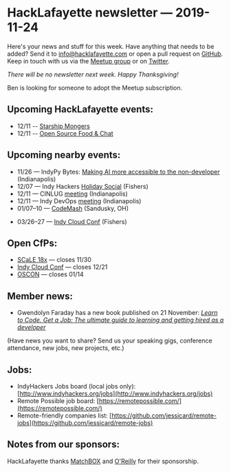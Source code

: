 # HackLafayette newsletter — 2019-11-24

Here's your news and stuff for this week. Have anything that needs to be added? Send it to info@hacklafayette.com or open a pull request on [GitHub](https://github.com/hacklafayette/newsletter). Keep in touch with us via the [Meetup group](https://www.meetup.com/hacklafayette/) or on [Twitter](https://twitter.com/hacklafayette).

*There will be no newsletter next week. Happy Thanksgiving!*

Ben is looking for someone to adopt the Meetup subscription.


## Upcoming HackLafayette events:
* 12/11 -- [Starship Mongers](https://www.meetup.com/hacklafayette/events/vkwlfpyzqbpb/)
* 12/11 -- [Open Source Food & Chat](https://www.meetup.com/hacklafayette/events/fwnpjryzqbpb/)

## Upcoming nearby events:
- 11/26 — IndyPy Bytes: [Making AI more accessible to the non-developer](https://www.meetup.com/indypy/events/lbdfpqyzpbjc/) (Indianapolis)
- 12/07 — Indy Hackers [Holiday Social](https://www.eventbrite.com/e/indy-hackers-holiday-social-2019-the-9th-tickets-71679827293) (Fishers)
- 12/11 — CINLUG [meeting](https://www.meetup.com/CINLUG/events/ljmmdryzqbpb/) (Indianapolis)
- 12/11 — Indy DevOps [meeting](https://www.meetup.com/IndyDevOps/events/bctljryzqbhc/) (Indianapolis)
- 01/07–10 — [CodeMash](https://www.codemash.org/) (Sandusky, OH)
* 03/26–27 — [Indy Cloud Conf](https://2020.indycloudconf.com/) (Fishers)

## Open CfPs:
* [SCaLE 18x](https://www.socallinuxexpo.org/scale/18x/cfp) — closes 11/30
* [Indy Cloud Conf](https://www.papercall.io/indycloudconf2020) — closes 12/21
* [OSCON](https://conferences.oreilly.com/oscon/oscon-or/public/cfp/781) — closes 01/14

## Member news:

* Gwendolyn Faraday has a new book published on 21 November: *[Learn to Code. Get a Job: The ultimate guide to learning and getting hired as a developer](https://www.amazon.com/dp/B0818QCYXB)*

(Have news you want to share? Send us your speaking gigs, conference attendance, new jobs, new projects, etc.)

## Jobs:

- IndyHackers Jobs board (local jobs only): [http://www.indyhackers.org/jobs](http://www.indyhackers.org/jobs)
- Remote Possible job board: [https://remotepossible.com/](https://remotepossible.com/)
- Remote-friendly companies list: [https://github.com/jessicard/remote-jobs](https://github.com/jessicard/remote-jobs)

## Notes from our sponsors:

HackLafayette thanks [MatchBOX](http://matchboxstudio.org/) and [O'Reilly](http://www.oreilly.com/) for their sponsorship.
